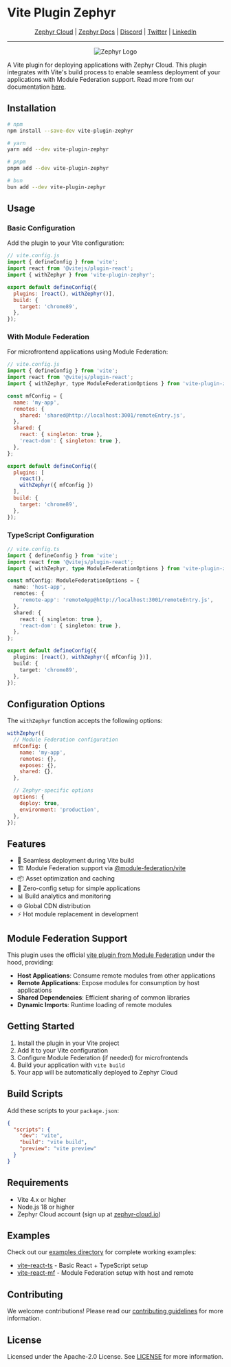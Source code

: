 # Vite Plugin Zephyr

<div align="center">

[Zephyr Cloud](https://zephyr-cloud.io) | [Zephyr Docs](https://docs.zephyr-cloud.io) | [Discord](https://zephyr-cloud.io/discord) | [Twitter](https://x.com/ZephyrCloudIO) | [LinkedIn](https://www.linkedin.com/company/zephyr-cloud/)

<hr/>
<img src="https://cdn.prod.website-files.com/669061ee3adb95b628c3acda/66981c766e352fe1f57191e2_Opengraph-zephyr.png" alt="Zephyr Logo" />
</div>

A Vite plugin for deploying applications with Zephyr Cloud. This plugin integrates with Vite's build process to enable seamless deployment of your applications with Module Federation support. Read more from our documentation [here](https://docs.zephyr-cloud.io/recipes/react-vite).

## Installation

```bash
# npm
npm install --save-dev vite-plugin-zephyr

# yarn
yarn add --dev vite-plugin-zephyr

# pnpm
pnpm add --dev vite-plugin-zephyr

# bun
bun add --dev vite-plugin-zephyr
```

## Usage

### Basic Configuration

Add the plugin to your Vite configuration:

```javascript
// vite.config.js
import { defineConfig } from 'vite';
import react from '@vitejs/plugin-react';
import { withZephyr } from 'vite-plugin-zephyr';

export default defineConfig({
  plugins: [react(), withZephyr()],
  build: {
    target: 'chrome89',
  },
});
```

### With Module Federation

For microfrontend applications using Module Federation:

```javascript
// vite.config.js
import { defineConfig } from 'vite';
import react from '@vitejs/plugin-react';
import { withZephyr, type ModuleFederationOptions } from 'vite-plugin-zephyr';

const mfConfig = {
  name: 'my-app',
  remotes: {
    shared: 'shared@http://localhost:3001/remoteEntry.js',
  },
  shared: {
    react: { singleton: true },
    'react-dom': { singleton: true },
  },
};

export default defineConfig({
  plugins: [
    react(),
    withZephyr({ mfConfig })
  ],
  build: {
    target: 'chrome89',
  },
});
```

### TypeScript Configuration

```typescript
// vite.config.ts
import { defineConfig } from 'vite';
import react from '@vitejs/plugin-react';
import { withZephyr, type ModuleFederationOptions } from 'vite-plugin-zephyr';

const mfConfig: ModuleFederationOptions = {
  name: 'host-app',
  remotes: {
    'remote-app': 'remoteApp@http://localhost:3001/remoteEntry.js',
  },
  shared: {
    react: { singleton: true },
    'react-dom': { singleton: true },
  },
};

export default defineConfig({
  plugins: [react(), withZephyr({ mfConfig })],
  build: {
    target: 'chrome89',
  },
});
```

## Configuration Options

The `withZephyr` function accepts the following options:

```javascript
withZephyr({
  // Module Federation configuration
  mfConfig: {
    name: 'my-app',
    remotes: {},
    exposes: {},
    shared: {},
  },

  // Zephyr-specific options
  options: {
    deploy: true,
    environment: 'production',
  },
});
```

## Features

- 🚀 Seamless deployment during Vite build
- 🏗️ Module Federation support via [@module-federation/vite](https://github.com/module-federation/vite)
- 📦 Asset optimization and caching
- 🔧 Zero-config setup for simple applications
- 📊 Build analytics and monitoring
- 🌐 Global CDN distribution
- ⚡ Hot module replacement in development

## Module Federation Support

This plugin uses the official [vite plugin from Module Federation](https://github.com/module-federation/vite) under the hood, providing:

- **Host Applications**: Consume remote modules from other applications
- **Remote Applications**: Expose modules for consumption by host applications
- **Shared Dependencies**: Efficient sharing of common libraries
- **Dynamic Imports**: Runtime loading of remote modules

## Getting Started

1. Install the plugin in your Vite project
2. Add it to your Vite configuration
3. Configure Module Federation (if needed) for microfrontends
4. Build your application with `vite build`
5. Your app will be automatically deployed to Zephyr Cloud

## Build Scripts

Add these scripts to your `package.json`:

```json
{
  "scripts": {
    "dev": "vite",
    "build": "vite build",
    "preview": "vite preview"
  }
}
```

## Requirements

- Vite 4.x or higher
- Node.js 18 or higher
- Zephyr Cloud account (sign up at [zephyr-cloud.io](https://zephyr-cloud.io))

## Examples

Check out our [examples directory](../../examples/) for complete working examples:

- [vite-react-ts](../../examples/vite-react-ts/) - Basic React + TypeScript setup
- [vite-react-mf](../../examples/vite-react-mf/) - Module Federation setup with host and remote

## Contributing

We welcome contributions! Please read our [contributing guidelines](../../CONTRIBUTING.md) for more information.

## License

Licensed under the Apache-2.0 License. See [LICENSE](LICENSE) for more information.
